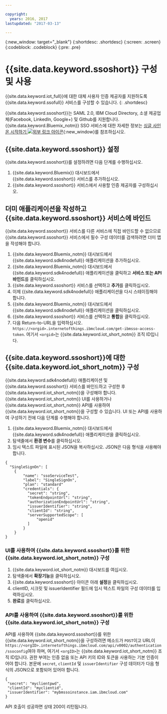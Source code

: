 ```yaml
---

copyright:
  years: 2016, 2017
lastupdated: "2017-03-13"

---
```


{:new_window: target="\_blank"}
{:shortdesc: .shortdesc}
{:screen: .screen}
{:codeblock: .codeblock}
{:pre: .pre}

# {{site.data.keyword.ssoshort}} 구성 및 사용

{{site.data.keyword.iot_full}}에 대한 대체 사용자 인증 제공자를 지원하도록 {{site.data.keyword.ssofull}} 서비스를 구성할 수 있습니다.
{: .shortdesc}

{{site.data.keyword.ssoshort}}는 SAML 2.0, IBM Cloud Directory, 소셜 제공업체(Facebook, LinkedIn, Google+) 및 Github를 지원합니다. {{site.data.keyword.Bluemix_notm}} SSO 서비스에 대한 자세한 정보는 [싱글 사인온 시작하기 ![외부 링크 아이콘](../../icons/launch-glyph.svg)](https://console.{DomainName}/docs/services/SingleSignOn/index.html){:new_window}를 참조하십시오. 

## {{site.data.keyword.ssoshort}} 설정

{{site.data.keyword.ssoshort}}를 설정하려면 다음 단계를 수행하십시오.

1. {{site.data.keyword.Bluemix}} 대시보드에서 {{site.data.keyword.ssoshort}} 서비스를 추가하십시오.
2. {{site.data.keyword.ssoshort}} 서비스에서 사용할 인증 제공자를 구성하십시오.

## 더미 애플리케이션을 작성하고 {{site.data.keyword.ssoshort}} 서비스에 바인드

{{site.data.keyword.ssoshort}} 서비스를 다른 서비스에 직접 바인드할 수 없으므로 {{site.data.keyword.ssoshort}} 서비스에서 필수 구성 데이터를 검색하려면 더미 앱을 작성해야 합니다.

1. {{site.data.keyword.Bluemix_notm}} 대시보드에서 {{site.data.keyword.sdk4nodefull}} 애플리케이션을 추가하십시오.
2. {{site.data.keyword.Bluemix_notm}} 대시보드에서 {{site.data.keyword.sdk4nodefull}} 애플리케이션을 클릭하고 **서비스 또는 API 바인드**를 클릭하십시오.
3. {{site.data.keyword.ssoshort}} 서비스를 선택하고 **추가**를 클릭하십시오.
4. 이제 {{site.data.keyword.sdk4nodefull}} 애플리케이션을 다시 스테이징해야 합니다.
5. {{site.data.keyword.Bluemix_notm}} 대시보드에서 {{site.data.keyword.sdk4nodefull}} 애플리케이션을 클릭하십시오.
6. {{site.data.keyword.ssoshort}} 서비스를 선택하고 **통합**을 클릭하십시오.
7. 다음 Return-to-URL을 입력하십시오.
`https://<orgid>.internetofthings.ibmcloud.com/get-ibmsso-access-token`. 여기서 `<orgid>`는 {{site.data.keyword.iot_short_notm}} 조직 ID입니다.

## {{site.data.keyword.ssoshort}}에 대한 {{site.data.keyword.iot_short_notm}} 구성

{{site.data.keyword.sdk4nodefull}} 애플리케이션 및 {{site.data.keyword.ssoshort}} 서비스를 바인드하고 구성한 후 {{site.data.keyword.iot_short_notm}}을 구성해야 합니다. {{site.data.keyword.iot_short_notm}} UI를 사용하거나 {{site.data.keyword.iot_short_notm}} API를 사용하여 {{site.data.keyword.iot_short_notm}}을 구성할 수 있습니다. UI 또는 API를 사용하여 구성하기 전에 다음 단계를 수행해야 합니다.

1. {{site.data.keyword.Bluemix_notm}} 대시보드에서 {{site.data.keyword.sdk4nodefull}} 애플리케이션을 클릭하십시오.
2. 탐색줄에서 **환경 변수**를 클릭하십시오.
3. 임시 텍스트 파일에 표시된 JSON을 복사하십시오. JSON은 다음 형식을 사용해야 합니다.
```
{
  "SingleSignOn": [
    {
        "name": "ssoServiceTest",
        "label": "SingleSignOn",
        "plan": "standard"
        "credentials": {
          "secret": "string",
          "tokenEndpointUrl": "string",
          "authorizationEndpointUrl": "string",
          "issuerIdentifier": "string",
          "clientId": "string",
          "serverSupportedScope": [
              "openid"
          ]
        }
    }
}
```

### UI를 사용하여 {{site.data.keyword.ssoshort}}를 위한 {{site.data.keyword.iot_short_notm}} 구성

1. {{site.data.keyword.iot_short_notm}} 대시보드를 여십시오.
2. 탐색줄에서 **확장기능**을 클릭하십시오.
3. {{site.data.keyword.ssoshort}} 아이콘 아래 **설정**을 클릭하십시오.
4. clientID, 시크릿 및 issuerIdentifier 필드에 임시 텍스트 파일의 구성 데이터를 입력하십시오.
5. **완료**를 클릭하십시오.

### API를 사용하여 {{site.data.keyword.ssoshort}}를 위한 {{site.data.keyword.iot_short_notm}} 구성

API를 사용하여 {{site.data.keyword.ssoshort}}를 위한 {{site.data.keyword.iot_short_notm}}을 구성하려면 메소드가 `POST`이고 URL이 `https://<orgID>.internetofthings.ibmcloud.com/api/v0002/authentication/ssoconfig`여야 하며, 여기서 `<orgID>`는 {{site.data.keyword.iot_short_notm}} 조직 ID입니다. 권한 부여는 인증 없음 또는 API 키의 ID와 토큰을 사용하는 기본 인증이어야 합니다. 본문에 `secret`, `clientId` 및 `issuerIdentifier` 구성 데이터가 다음 형식의 JSON으로 포함되어 있어야 합니다.
```
{
 "secret": "myclientpwd",
 "clientId": "myclientid",
 "issuerIdentifier": "mybmssoinstance.iam.ibmcloud.com"
}
```

API 호출이 성공하면 상태 200이 리턴됩니다.
